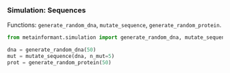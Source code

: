 ### Simulation: Sequences

Functions: `generate_random_dna`, `mutate_sequence`, `generate_random_protein`.

```python
from metainformant.simulation import generate_random_dna, mutate_sequence, generate_random_protein

dna = generate_random_dna(50)
mut = mutate_sequence(dna, n_mut=5)
prot = generate_random_protein(50)
```


